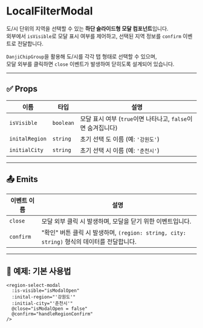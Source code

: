 # LocalFilterModal

도/시 단위의 지역을 선택할 수 있는 **하단 슬라이드형 모달 컴포넌트**입니다.  
외부에서 `isVisible`로 모달 표시 여부를 제어하고, 선택된 지역 정보를 `confirm` 이벤트로 전달합니다.

`DanjiChipGroup`을 활용해 도/시를 각각 탭 형태로 선택할 수 있으며,  
모달 외부를 클릭하면 `close` 이벤트가 발생하여 닫히도록 설계되어 있습니다.

---

## ✅ Props

| 이름           | 타입      | 설명                                                         |
| -------------- | --------- | ------------------------------------------------------------ |
| `isVisible`    | `boolean` | 모달 표시 여부 (`true`이면 나타나고, `false`이면 숨겨집니다) |
| `initalRegion` | `string`  | 초기 선택 도 이름 (예: `'강원도'`)                           |
| `initialCity`  | `string`  | 초기 선택 시 이름 (예: `'춘천시'`)                           |

---

## 📤 Emits

| 이벤트 이름 | 설명                                                                                       |
| ----------- | ------------------------------------------------------------------------------------------ |
| `close`     | 모달 외부 클릭 시 발생하며, 모달을 닫기 위한 이벤트입니다.                                 |
| `confirm`   | "확인" 버튼 클릭 시 발생하며, `(region: string, city: string)` 형식의 데이터를 전달합니다. |

---

## 🧪 예제: 기본 사용법

```vue
<region-select-modal
  :is-visible="isModalOpen"
  :inital-region="'강원도'"
  :initial-city="'춘천시'"
  @close="isModalOpen = false"
  @confirm="handleRegionConfirm"
/>
```
